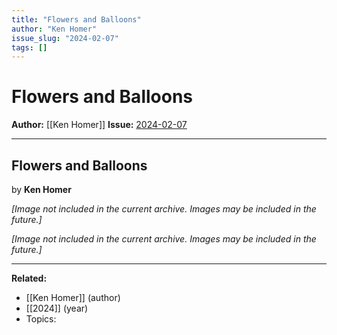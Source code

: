 ```yaml
---
title: "Flowers and Balloons"
author: "Ken Homer"
issue_slug: "2024-02-07"
tags: []
---
```


# Flowers and Balloons

**Author:** [[Ken Homer]]
**Issue:** [2024-02-07](https://plex.collectivesensecommons.org/2024-02-07/)

---

## Flowers and Balloons
by **Ken Homer**

*[Image not included in the current archive. Images may be included in the future.]*

*[Image not included in the current archive. Images may be included in the future.]*

---

**Related:**
- [[Ken Homer]] (author)
- [[2024]] (year)
- Topics: 

